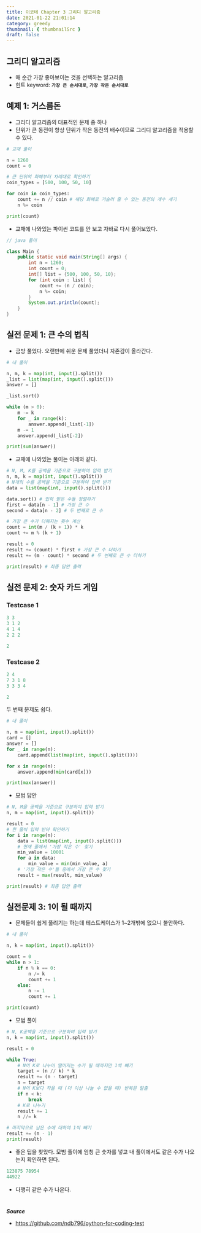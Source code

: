 ```yaml
---
title: 이코테 Chapter 3 그리디 알고리즘
date: 2021-01-22 21:01:14
category: greedy
thumbnail: { thumbnailSrc }
draft: false
---
```


## 그리디 알고리즘

- 매 순간 가장 좋아보이는 것을 선택하는 알고리즘
- 힌트 keyword: **`가장 큰 순서대로`**, **`가장 작은 순서대로`**

## 예제 1: 거스름돈

- 그리디 알고리즘의 대표적인 문제 중 하나
- 단위가 큰 동전이 항상 단위가 작은 동전의 배수이므로 그리디 알고리즘을 적용할 수 있다.

```py
# 교재 풀이

n = 1260
count = 0

# 큰 단위의 화폐부터 차례대로 확인하기
coin_types = [500, 100, 50, 10]

for coin in coin_types:
    count += n // coin # 해당 화폐로 거슬러 줄 수 있는 동전의 개수 세기
    n %= coin

print(count)
```

- 교재에 나와있는 파이썬 코드를 안 보고 자바로 다시 풀어보았다.

```java
// java 풀이

class Main {
    public static void main(String[] args) {
        int n = 1260;
        int count = 0;
        int[] list = {500, 100, 50, 10};
        for (int coin : list) {
            count += (n / coin);
            n %= coin;
        }
        System.out.println(count);
    }
}
```

## 실전 문제 1: 큰 수의 법칙

- 금방 풀었다. 오랜만에 쉬운 문제 풀었더니 자존감이 올라간다.

```py
# 내 풀이

n, m, k = map(int, input().split())
_list = list(map(int, input().split()))
answer = []

_list.sort()

while (m > 0):
    m -= k
    for _ in range(k):
        answer.append(_list[-1])
    m -= 1
    answer.append(_list[-2])

print(sum(answer))
```

- 교재에 나와있는 풀이는 아래와 같다.

```py
# N, M, K를 공백을 기준으로 구분하여 입력 받기
n, m, k = map(int, input().split())
# N개의 수를 공백을 기준으로 구분하여 입력 받기
data = list(map(int, input().split()))

data.sort() # 입력 받은 수들 정렬하기
first = data[n - 1] # 가장 큰 수
second = data[n - 2] # 두 번째로 큰 수

# 가장 큰 수가 더해지는 횟수 계산
count = int(m / (k + 1)) * k
count += m % (k + 1)

result = 0
result += (count) * first # 가장 큰 수 더하기
result += (m - count) * second # 두 번째로 큰 수 더하기

print(result) # 최종 답안 출력
```

## 실전 문제 2: 숫자 카드 게임

### Testcase 1

```py
3 3
3 1 2
4 1 4
2 2 2
```

```py
2
```

### Testcase 2

```py
2 4
7 3 1 8
3 3 3 4
```

```py
2
```

두 번째 문제도 쉽다.

```py
# 내 풀이

n, m = map(int, input().split())
card = []
answer = []
for _ in range(n):
    card.append(list(map(int, input().split())))

for x in range(n):
    answer.append(min(card[x]))

print(max(answer))
```

- 모범 답안

```py
# N, M을 공백을 기준으로 구분하여 입력 받기
n, m = map(int, input().split())

result = 0
# 한 줄씩 입력 받아 확인하기
for i in range(n):
    data = list(map(int, input().split()))
    # 현재 줄에서 '가장 작은 수' 찾기
    min_value = 10001
    for a in data:
        min_value = min(min_value, a)
    # '가장 작은 수'들 중에서 가장 큰 수 찾기
    result = max(result, min_value)

print(result) # 최종 답안 출력
```

## 실전문제 3: 1이 될 때까지

- 문제들이 쉽게 풀리기는 하는데 테스트케이스가 1~2개밖에 없으니 불안하다.

```py
# 내 풀이

n, k = map(int, input().split())

count = 0
while n > 1:
    if n % k == 0:
        n /= k
        count += 1
    else:
        n -= 1
        count += 1

print(count)
```

- 모범 풀이

```py
# N, K공백을 기준으로 구분하여 입력 받기
n, k = map(int, input().split())

result = 0

while True:
    # N이 K로 나누어 떨어지는 수가 될 때까지만 1씩 빼기
    target = (n // k) * k
    result += (n - target)
    n = target
    # N이 K보다 작을 때 (더 이상 나눌 수 없을 때) 반복문 탈출
    if n < k:
        break
    # K로 나누기
    result += 1
    n //= k

# 마지막으로 남은 수에 대하여 1씩 빼기
result += (n - 1)
print(result)
```

- 좋은 팁을 찾았다. 모범 풀이에 엄청 큰 숫자를 넣고 내 풀이에서도 같은 수가 나오는지 확인하면 된다.

```py
123875 78954
44922
```

- 다행히 같은 수가 나온다.

#

**_Source_**

- https://github.com/ndb796/python-for-coding-test
